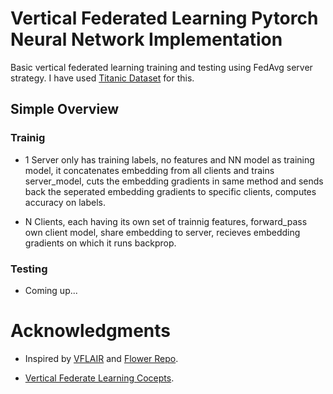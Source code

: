 # Vertical Federated Learning Pytorch Neural Network Implementation
Basic vertical federated learning training and testing using FedAvg server strategy. I have used <a href='https://www.kaggle.com/competitions/titanic/data'>Titanic Dataset</a> for this.

<h2>Simple Overview </h2>
<h3>Trainig</h3>

- 1 Server only has training labels, no features and NN model as training model, it concatenates embedding from all clients and trains server_model, cuts the embedding gradients in same method and sends back the seperated embedding gradients to specific clients, computes accuracy on labels. 

- N Clients, each having its own set of trainnig features, forward_pass own client model, share embedding to server, recieves embedding gradients on which it runs backprop.

<h3>Testing</h3>

- Coming up...






# Acknowledgments

- Inspired by <a href='https://github.com/FLAIR-THU/VFLAIR'>VFLAIR</a> and <a href='https://github.com/adap/flower'>Flower Repo</a>. 

- <a href='http://arxiv.org/pdf/2211.12814'>Vertical Federate Learning Cocepts</a>.
